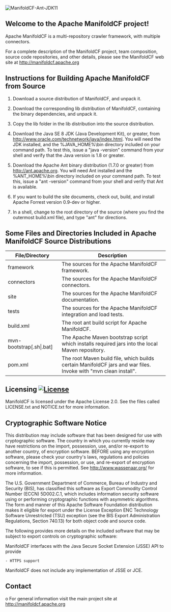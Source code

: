 ![ManifoldCF-Ant-JDK11](https://github.com/kishorejangid/manifoldcf/workflows/ManifoldCF-Ant-JDK11/badge.svg?branch=trunk)

Welcome to the Apache ManifoldCF project!
-----------------------------------------

Apache ManifoldCF is a multi-repository crawler framework, with multiple connectors.

For a complete description of the ManifoldCF project, team composition, source
code repositories, and other details, please see the ManifoldCF web site at
http://manifoldcf.apache.org

Instructions for Building Apache ManifoldCF from Source
-----------------------------------------------------

1. Download a source distribution of ManifoldCF, and unpack it.

2. Download the corresponding lib distribution of ManifoldCF, containing the binary
   dependencies, and unpack it.
   
3. Copy the lib folder in the lib distribution into the source distribution.

4. Download the Java SE 8 JDK (Java Development Kit), or greater, from http://www.oracle.com/technetwork/java/index.html.
   You will need the JDK installed, and the %JAVA_HOME%\bin directory included
   on your command path.  To test this, issue a "java -version" command from your
   shell and verify that the Java version is 1.8 or greater.

5. Download the Apache Ant binary distribution (1.7.0 or greater) from http://ant.apache.org.
   You will need Ant installed and the %ANT_HOME%\bin directory included on your
   command path.  To test this, issue a "ant -version" command from your
   shell and verify that Ant is available.

6. If you want to build the site documents, check out, build, and install Apache Forrest
   version 0.9-dev or higher.
   
7. In a shell, change to the root directory of the source (where you find the outermost
   build.xml file), and type "ant" for directions.


Some Files and Directories Included in Apache ManifoldCF Source Distributions
--------------------------------------------------------------------------

| File/Directory | Description |
|--------|-------------|
| framework | The sources for the Apache ManifoldCF framework. |
| connectors | The sources for the Apache ManifoldCF connectors. |
| site | The sources for the Apache ManifoldCF documentation. |
| tests | The sources for the Apache ManifoldCF integration and load tests. |
| build.xml | The root ant build script for Apache ManifoldCF. |
| mvn-bootstrap[.sh\|.bat] | The Apache Maven bootstrap script which installs required jars into the local Maven repository. |
| pom.xml | The root Maven build file, which builds certain ManifoldCF jars and war files.  Invoke with "mvn clean install". |


Licensing [![License](https://img.shields.io/badge/License-Apache%202.0-blue.svg)](http://www.apache.org/licenses/LICENSE-2.0)
---------

ManifoldCF is licensed under the Apache License 2.0. See the files called LICENSE.txt and NOTICE.txt for more information.

Cryptographic Software Notice
-----------------------------

This distribution may include software that has been designed for use
with cryptographic software. The country in which you currently reside
may have restrictions on the import, possession, use, and/or re-export
to another country, of encryption software. BEFORE using any encryption
software, please check your country's laws, regulations and policies
concerning the import, possession, or use, and re-export of encryption
software, to see if this is permitted. See <http://www.wassenaar.org/>
for more information.

The U.S. Government Department of Commerce, Bureau of Industry and
Security (BIS), has classified this software as Export Commodity
Control Number (ECCN) 5D002.C.1, which includes information security
software using or performing cryptographic functions with asymmetric
algorithms. The form and manner of this Apache Software Foundation
distribution makes it eligible for export under the License Exception
ENC Technology Software Unrestricted (TSU) exception (see the BIS
Export Administration Regulations, Section 740.13) for both object
code and source code.

The following provides more details on the included software that
may be subject to export controls on cryptographic software:

  ManifoldCF interfaces with the
  Java Secure Socket Extension (JSSE) API to provide

    - HTTPS support

  ManifoldCF does not include any
  implementation of JSSE or JCE.

Contact
-------

  o For general information visit the main project site at
    http://manifoldcf.apache.org

